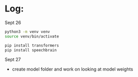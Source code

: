 # Log:
Sept 26

```bash
python3 -m venv venv 
source venv/bin/activate

pip install transformers
pip install speechbrain
```

Sept 27
- create model folder and work on looking at model weights